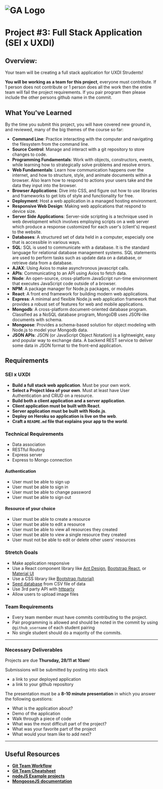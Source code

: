 # ![GA Logo](https://ga-dash.s3.amazonaws.com/production/assets/logo-9f88ae6c9c3871690e33280fcf557f33.png) 

# Project #3: Full Stack Application (SEI x UXDI)

## Overview:

Your team will be creating a full stack application for UXDI Strudents!

**You will be working as a team for this project**, everyone must contribute.  If 1 person does not contribute or 1 person does all the work then the entire team will fail the project requirements.  If you pair program then please include the other persons github name in the commit.

## What You've Learned

By the time you submit this project, you will have covered new ground in, and reviewed, many of the big themes of the course so far:

- **Command Line**: Practice interacting with the computer and navigating the filesystem from the command line.
- **Source Control**: Manage and interact with a git repository to store changes to code.
- **Programming Fundamentals**: Work with objects, constructors, events, while learning how to strategically solve problems and resolve errors.
- **Web Fundamentals**: Learn how communication happens over the internet, and how to structure, style, and animate documents within a browser. Also learn how to respond to actions your users take and the data they input into the browser.
- **Browser Applications**: Dive into CSS, and figure out how to use libraries and frameworks to get lots of style and functionality for free.
- **Deployment**: Host a web application in a managed hosting environment.
- **Responsive Web Design**: Making web applications that respond to device size.
- **Server Side Applications**: Server-side scripting is a technique used in web development which involves employing scripts on a web server which produce a response customized for each user's (client's) request to the website.
- **Databases**: A structured set of data held in a computer, especially one that is accessible in various ways.
- **SQL**: SQL is used to communicate with a database. It is the standard language for relational database management systems. SQL statements are used to perform tasks such as update data on a database, or retrieve data from a database.
- **AJAX**: Using Axios to make asynchronous javascript calls.
- **APIs**: Communicating to an API using Axios to fetch data.
- **Node**: An open-source, cross-platform JavaScript run-time environment that executes JavaScript code outside of a browser.
- **NPM**: A package manager for Node.js packages, or modules 
- **React**: A front end framework for building modern web applications.
- **Express**: A minimal and flexible Node.js web application framework that provides a robust set of features for web and mobile applications.
- **Mongodb**: A cross-platform document-oriented database program. Classified as a NoSQL database program, MongoDB uses JSON-like documents with schema.
- **Mongoose**: Provides a schema-based solution for object modeling with Node.js to model your Mongodb data.
- **JSON APIs**: JSON (or JavaScript Object Notation) is a lightweight, easy and popular way to exchange data. A backend REST service to deliver some data in JSON format to the front-end application.

## Requirements

### SEI x UXDI

- **Build a full stack web application**.  Must be your own work.
- **Select a Project Idea of your own**.  Must at least have User Authentication and CRUD on a resource.
- **Build both a client application and a server application**.
- **Client application must be built with React**.
- **Server application must be built with Node.js**.
- **Deploy on Heroku so application is live on the web**.
- **Craft a `README.md` file that explains your app to the world**.


### Technical Requirements

- Data association
- RESTful Routing
- Express server 
- Express to Mongo connection 




#### Authentication
- User must be able to sign up
- User must be able to sign in
- User must be able to change password
- User must be able to sign out

#### Resource of your choice
- User must be able to create a resource
- User must be able to edit a resource
- User must be able to view all resources they created
- User must be able to view a single resource they created
- User must not be able to edit or delete other users' resources



### Stretch Goals

- Make application responsive
- Use a React component library like [Ant Design](https://ant.design/docs/react/introduce), [Bootstrap React](https://react-bootstrap.github.io/), or [Material UI](https://material-ui.com/)
- Use a CSS library like [Bootstrap (tutorial)](https://m.pardel.net/react-and-bootstrap-4-part-1-setup-navigation-d4767e2ed9f0)
- [Seed database](https://gorails.com/episodes/intro-to-importing-from-csv) from CSV file of data
- Use 3rd party API with [httparty](https://github.com/jnunemaker/httparty)
- Allow users to upload image files 


### Team Requirements

- Every team member must have commits contributing to the project.  
- Pair programming is allowed and should be noted in the commit by using `@github_username` of each student pairing
- No single student should do a majority of the commits.


------

### Necessary Deliverables

Projects are due **Thursday, 28/11 at 10am**!  

Submissions will be submitted by posting into slack
- a link to your deployed application 
- a link to your github repository

The presentation must be a **8-10 minute presentation** in which you answer the following questions:
  - What is the application about?
  - Demo of the application
  - Walk through a piece of code
  - What was the most difficult part of the project?
  - What was your favorite part of the project
  - What would your team like to add next?
  
  
---



## Useful Resources


- **[Git Team Workflow](https://www.atlassian.com/git/tutorials/comparing-workflows)**
- **[Git Team Cheatsheet](https://jameschambers.co/writing/git-team-workflow-cheatsheet/)**
- **[nodeJS Example projects](https://github.com/sqreen/awesome-nodejs-projects)**
- **[MongooseJS documentation](https://mongoosejs.com/docs/index.html)**

  

